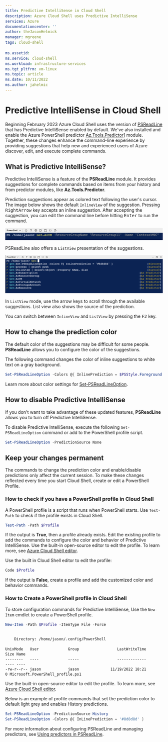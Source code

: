 ```yaml
---
title: Predictive IntelliSense in Cloud Shell
description: Azure Cloud Shell uses Predictive IntelliSense
services: Azure
documentationcenter: ''
author: theJasonHelmick
manager: mgreene
tags: cloud-shell

ms.assetid:
ms.service: cloud-shell
ms.workload: infrastructure-services
ms.tgt_pltfrm: vm-linux
ms.topic: article
ms.date: 10/11/2022
ms.author: jahelmic
---
```


# Predictive IntelliSense in Cloud Shell

Beginning February 2023 Azure Cloud Shell uses the version of [PSReadLine][01] that has Predictive
IntelliSense enabled by default. We've also installed and enable the Azure PowerShell predictor
[Az.Tools.Predictor][02]] module. Together, these changes enhance the command-line experience by
providing suggestions that help new and experienced users of Azure discover, edit, and execute
complete commands.

## What is Predictive IntelliSense?

Predictive IntelliSense is a feature of the **PSReadLine** module. It provides suggestions for
complete commands based on items from your history and from predictor modules, like
**Az.Tools.Predictor**.

Prediction suggestions appear as colored text following the user's cursor. The image below shows the
default `InlineView` of the suggestion. Pressing <kbd>RightArrow</kbd> key accepts an inline
suggestion. After accepting the suggestion, you can edit the command line before hitting
<kbd>Enter</kbd> to run the command.

![Suggestion in InlineView mode](./media/predictive-intellisense/cs-inline.png)

PSReadLine also offers a `ListView` presentation of the suggestions.

![Suggestions in ListView mode](./media/predictive-intellisense/cs-listview.png)

In `ListView` mode, use the arrow keys to scroll through the available suggestions. List view also
shows the source of the prediction.

You can switch between `InlineView` and `ListView` by pressing the <kbd>F2</kbd> key.

## How to change the prediction color

The default color of the suggestions may be difficult for some people. **PSReadLine** allows you to
configure the color of the suggestions.

The following command changes the color of inline suggestions to white text on a gray background.

```powershell
Set-PSReadLineOption -Colors @{ InlinePrediction = $PSStyle.Foreground.White + $PSStyle.Background.BrightBlack }
```

Learn more about color settings for [Set-PSReadLineOption][03].

## How to disable Predictive IntelliSense

If you don't want to take advantage of these updated features, **PSReadLine** allows you to turn off
Predictive IntelliSense.

To disable Predictive IntelliSense, execute the following `Set-PSReadLineOption` command or add to
the PowerShell profile script.

```powershell
Set-PSReadLineOption -PredictionSource None
```

## Keep your changes permanent

The commands to change the prediction color and enable/disable predictions only affect the current
session. To make these changes reflected every time you start Cloud Shell, create or edit a
PowerShell Profile.

### How to check if you have a PowerShell profile in Cloud Shell

A PowerShell profile is a script that runs when PowerShell starts. Use `Test-Path` to check if the
profile exists in Cloud Shell.

```powershell
Test-Path -Path $Profile
```

If the output is **True**, then a profile already exists. Edit the existing profile to add the
commands to configure the color and behavior of Predictive IntelliSense. Use the built-in
open-source editor to edit the profile. To learn more, see [Azure Cloud Shell editor][04].

Use the built in Cloud Shell editor to edit the profile:

```powershell
Code $Profile
```

If the output is **False**, create a profile and add the customized color and behavior commands.

### How to Create a PowerShell profile in Cloud Shell

To store configuration commands for Predictive IntelliSense, Use the `New-Item` cmdlet to create a
PowerShell profile.

```powershell
New-Item -Path $Profile -ItemType File -Force
```

```output

    Directory: /home/jason/.config/PowerShell

UnixMode   User             Group                 LastWriteTime           Size Name
--------   ----             -----                 -------------           ---- ----
-rw-r--r-- jason            jason              11/19/2022 18:21              0 Microsoft.PowerShell_profile.ps1
```

Use the built-in open-source editor to edit the profile. To learn more, see [Azure Cloud Shell editor][04].

Below is an example of profile commands that set the prediction color to default light grey and
enables History predictions.

```powershell
Set-PSReadLineOption -PredictionSource History
Set-PSReadLineOption -Colors @{ InLinePrediction = '#8d8d8d' }
```

For more information about configuring PSReadLine and managing predictors, see
[Using predictors in PSReadLine][05].

<!-- link references -->
[01]: https://learn.microsoft.com/powershell/module/psreadline/about/about_psreadline
[02]: https://learn.microsoft.com/powershell/azure/az-predictor
[03]: https://learn.microsoft.com/powershell/module/psreadline/set-psreadlineoption
[04]: https://learn.microsoft.com/azure/cloud-shell/using-cloud-shell-editor
[05]: https://learn.microsoft.com/powershell/scripting/learn/shell/using-predictors

